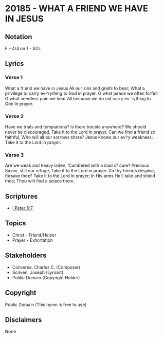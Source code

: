 # 20185 - WHAT A FRIEND WE HAVE IN JESUS

## Notation

F - 4/4 on 1 - SOL

## Lyrics

### Verse 1

What a friend we have in Jesus All our sins and griefs to bear; What a privilege to carry ev-’rything to God in prayer. O what peace we often forfeit O what needless pain we bear All because we do not carry ev ’rything to God in prayer.

### Verse 2

Have we trials and temptations? Is there trouble anywhere? We should never be discouraged, Take it to the Lord in prayer. Can we find a friend so faithful, Who will all our sorrows share? Jesus knows our ev’ry weakness: Take it to the Lord in prayer.

### Verse 3

Are we weak and heavy laden, ’Cumbered with a load of care? Precious Savior, still our refuge, Take it to the Lord in prayer. Do thy friends despise, forsake thee? Take it to the Lord in prayer; In His arms He’ll take and shield thee; Thou wilt find a solace there.


## Scriptures

- [I Peter 5:7](https://www.biblegateway.com/passage/?search=I%20Peter%205%3A7)

## Topics

- Christ - Friend/Helper
- Prayer - Exhortation

## Stakeholders

- Converse, Charles C. (Composer)
- Scriven, Joseph (Lyricist)
- Public Domain (Copyright Holder)

## Copyright

Public Domain
(This hymn is free to use)

## Disclaimers

None

